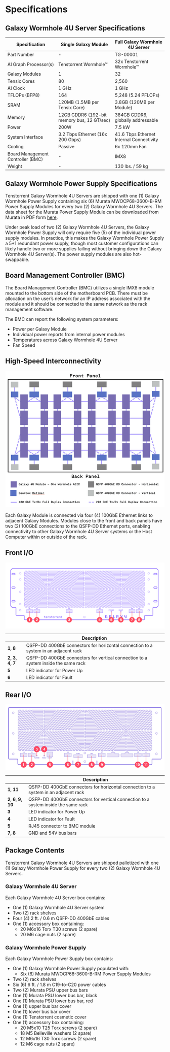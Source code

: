 # Specifications

## Galaxy Wormhole 4U Server Specifications

| **Specification**                 | **Single Galaxy Module**                   | **Full Galaxy Wormhole 4U Server**       |
| --------------------------------- | ------------------------------------------ | ---------------------------------------- |
| Part Number                       | -                                          | TG-00001                                 |
| AI Graph Processor(s)             | Tenstorrent Wormhole™                      | 32x Tenstorrent Wormhole™                |
| Galaxy Modules                    | 1                                          | 32                                       |
| Tensix Cores                      | 80                                         | 2,560                                    |
| AI Clock                          | 1 GHz                                      | 1 GHz                                    |
| TFLOPs (BFP8)                     | 164                                        | 5,248 (5.24 PFLOPs)                      |
| SRAM                              | 120MB (1.5MB per Tensix Core)              | 3.8GB (120MB per Module)                 |
| Memory                            | 12GB GDDR6 (192-bit memory bus, 12 GT/sec) | 384GB GDDR6, globally addressable        |
| Power                             | 200W                                       | 7.5 kW                                   |
| System Interface                  | 3.2 Tbps Ethernet (16x 200 Gbps)           | 41.6 Tbps Ethernet Internal Connectivity |
| Cooling                           | Passive                                    | 6x 120mm Fan                             |
| Board Management Controller (BMC) | -                                          | IMX8                                     |
| Weight                            | -                                          | 130 lbs. / 59 kg                         |

## Galaxy Wormhole Power Supply Specifications

Tenstorrent Galaxy Wormhole 4U Servers are shipped with one (1) Galaxy Wormhole Power Supply containing six (6) Murata MWOCP68-3600-B-RM Power Supply Modules for every two (2) Galaxy Wormhole 4U Servers. The data sheet for the Murata Power Supply Module can be downloaded from Murata in PDF form [here](https://www.murata.com/-/media/webrenewal/products/power/datasheet/mwocp68-3600-b-rm.ashx?la=en&cvid=20230314020000000000).

Under peak load of two (2) Galaxy Wormhole 4U Servers, the Galaxy Wormhole Power Supply will only require five (5) of the individual power supply modules. In practice, this makes the Galaxy Wormhole Power Supply a 5+1 redundant power supply, though most customer configurations can likely handle two or more supplies failing without bringing down the Galaxy Wormhole 4U Server(s). The power supply modules are also hot-swappable.

## Board Management Controller (BMC)

The Board Management Controller (BMC) utilizes a single IMX8 module mounted to the bottom side of the motherboard PCB. There must be allocation on the user’s network for an IP address associated with the module and it should be connected to the same network as the rack management software.

The BMC can report the following system parameters:

- Power per Galaxy Module
- Individual power reports from internal power modules
- Temperatures across Galaxy Wormhole 4U Server
- Fan Speed

## High-Speed Interconnectivity

![galaxy_interconnect_diagram](./images/galaxy_interconnect_diagram.png)

Each Galaxy Module is connected via four (4) 100GbE Ethernet links to adjacent Galaxy Modules. Modules close to the front and back panels have two (2) 100GbE connections to the QSFP-DD Ethernet ports, enabling connectivity to other Galaxy Wormhole 4U Server systems or the Host Computer within or outside of the rack.

## Front I/O

![](./images/galaxy_front_IO.png)

|                | Description                                                  |
| -------------- | ------------------------------------------------------------ |
| **1, 8**       | QSFP-DD 400GbE connectors for horizontal connection to a system in an adjacent rack |
| **2, 3, 4, 7** | QSFP-DD 400GbE connectors for vertical connection to a system inside the same rack |
| **5**          | LED indicator for Power Up                                   |
| **6**          | LED indicator for Fault                                      |

## Rear I/O

![](./images/galaxy_rear_IO.png)

|                 | Description                                                  |
| --------------- | ------------------------------------------------------------ |
| **1, 11**       | QSFP-DD 400GbE connectors for horizontal connection to a system in an adjacent rack |
| **2, 6, 9, 10** | QSFP-DD 400GbE connectors for vertical connection to a system inside the same rack |
| **3**           | LED indicator for Power Up                                   |
| **4**           | LED indicator for Fault                                      |
| **5**           | RJ45 connector to BMC module                                 |
| **7, 8**        | GND and 54V bus bars                                         |

## Package Contents

Tenstorrent Galaxy Wormhole 4U Servers are shipped palletized with one (1) Galaxy Wormhole Power Supply for every two (2) Galaxy Wormhole 4U Servers.

### Galaxy Wormhole 4U Server

Each Galaxy Wormhole 4U Server box contains:

- One (1) Galaxy Wormhole 4U Server system
- Two (2) rack shelves
- Four (4) 2 ft. / 0.6 m QSFP-DD 400GbE cables
- One (1) accessory box containing:
  - 20 M6x16 Torx T30 screws (2 spare)
  - 20 M6 cage nuts (2 spare)

### Galaxy Wormhole Power Supply

Each Galaxy Wormhole Power Supply box contains:

- One (1) Galaxy Wormhole Power Supply populated with:
  - Six (6) Murata MWOCP68-3600-B-RM Power Supply Modules
- Two (2) rack shelves
- Six (6) 6 ft. / 1.8 m C19-to-C20 power cables
- Two (2) Murata PSU upper bus bars
- One (1) Murata PSU lower bus bar, black
- One (1) Murata PSU lower bus bar, red
- One (1) upper bus bar cover
- One (1) lower bus bar cover
- One (1) Tenstorrent cosmetic cover
- One (1) accessory box containing:
  - 20 M5x10 T25 Torx screws (2 spare)
  - 18 M5 Belleville washers (2 spare)
  - 12 M6x16 T30 Torx screws (2 spare)
  - 12 M6 cage nuts (2 spare)